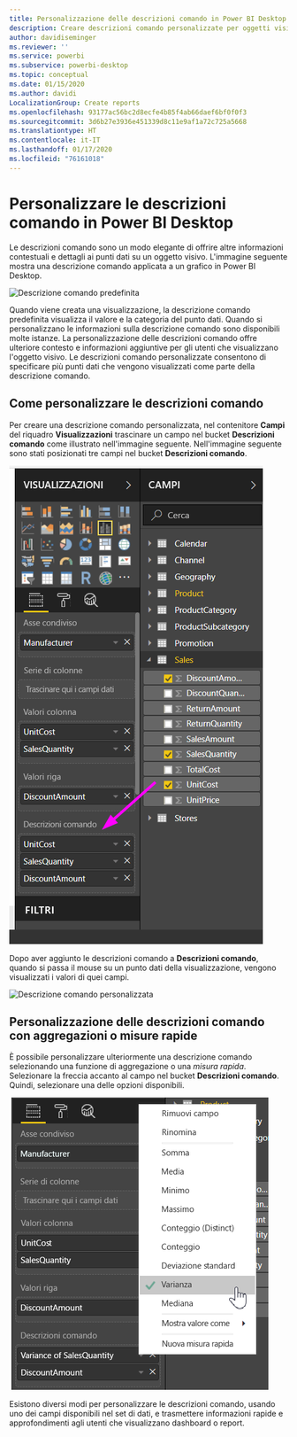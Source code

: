 ```yaml
---
title: Personalizzazione delle descrizioni comando in Power BI Desktop
description: Creare descrizioni comando personalizzate per oggetti visivi mediante trascinamento
author: davidiseminger
ms.reviewer: ''
ms.service: powerbi
ms.subservice: powerbi-desktop
ms.topic: conceptual
ms.date: 01/15/2020
ms.author: davidi
LocalizationGroup: Create reports
ms.openlocfilehash: 93177ac56bc2d8ecfe4b85f4ab66daef6bf0f0f3
ms.sourcegitcommit: 3d6b27e3936e451339d8c11e9af1a72c725a5668
ms.translationtype: HT
ms.contentlocale: it-IT
ms.lasthandoff: 01/17/2020
ms.locfileid: "76161018"
---
```

# <a name="customize-tooltips-in-power-bi-desktop"></a>Personalizzare le descrizioni comando in Power BI Desktop

Le descrizioni comando sono un modo elegante di offrire altre informazioni contestuali e dettagli ai punti dati su un oggetto visivo. L'immagine seguente mostra una descrizione comando applicata a un grafico in Power BI Desktop.

![Descrizione comando predefinita](media/desktop-custom-tooltips/custom-tooltips-1.png)

Quando viene creata una visualizzazione, la descrizione comando predefinita visualizza il valore e la categoria del punto dati. Quando si personalizzano le informazioni sulla descrizione comando sono disponibili molte istanze. La personalizzazione delle descrizioni comando offre ulteriore contesto e informazioni aggiuntive per gli utenti che visualizzano l'oggetto visivo. Le descrizioni comando personalizzate consentono di specificare più punti dati che vengono visualizzati come parte della descrizione comando.

## <a name="how-to-customize-tooltips"></a>Come personalizzare le descrizioni comando

Per creare una descrizione comando personalizzata, nel contenitore **Campi** del riquadro **Visualizzazioni** trascinare un campo nel bucket **Descrizioni comando** come illustrato nell'immagine seguente. Nell'immagine seguente sono stati posizionati tre campi nel bucket **Descrizioni comando**.

![Aggiunta di campi della descrizione comando](media/desktop-custom-tooltips/custom-tooltips-2.png)

Dopo aver aggiunto le descrizioni comando a **Descrizioni comando**, quando si passa il mouse su un punto dati della visualizzazione, vengono visualizzati i valori di quei campi.

![Descrizione comando personalizzata](media/desktop-custom-tooltips/custom-tooltips-3.png)

## <a name="customizing-tooltips-with-aggregation-or-quick-measures"></a>Personalizzazione delle descrizioni comando con aggregazioni o misure rapide

È possibile personalizzare ulteriormente una descrizione comando selezionando una funzione di aggregazione o una *misura rapida*. Selezionare la freccia accanto al campo nel bucket **Descrizioni comando**. Quindi, selezionare una delle opzioni disponibili.

![Descrizione comando con misura rapida](media/desktop-custom-tooltips/custom-tooltips-4.png)

Esistono diversi modi per personalizzare le descrizioni comando, usando uno dei campi disponibili nel set di dati, e trasmettere informazioni rapide e approfondimenti agli utenti che visualizzano dashboard o report.
